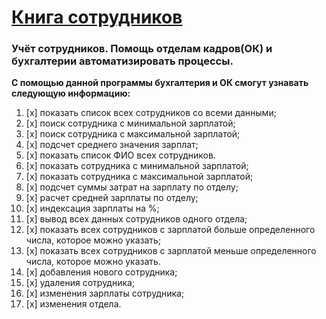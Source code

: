 # [ Книга сотрудников](****)

### **Учёт сотрудников. Помощь отделам кадров(ОК) и бухгалтерии автоматизировать процессы.**

__С помощью данной программы бухгалтерия и ОК смогут узнавать следующую информацию:__


1. [x] показать список всех сотрудников со всеми данными;
2. [x] поиск сотрудника с минимальной зарплатой;
3. [x] поиск сотрудника с максимальной зарплатой;
4. [x] подсчет среднего значения зарплат;
5. [x] показать список ФИО всех сотрудников.
1. [x] показать сотрудника с минимальной зарплатой;
2. [x] показать сотрудника с максимальной зарплатой;
3. [x] подсчет суммы затрат на зарплату по отделу;
4. [x] расчет средней зарплаты по отделу;
5. [x] индексация зарплаты на %;
6. [x] вывод всех данных сотрудников одного отдела;
7. [x] показать всех сотрудников с зарплатой больше определенного числа, которое можно указать;
8. [x] показать всех сотрудников с зарплатой меньше определенного числа, которое можно указать.
1. [x] добавления нового сотрудника;
2. [x] удаления сотрудника;
3. [x] изменения зарплаты сотрудника;
4. [x] изменения отдела.
